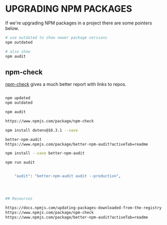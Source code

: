 # UPGRADING NPM PACKAGES

If we're upgrading NPM packages in a project there are some pointers below.  

```sh
# use outdated to show newer package versions 
npm outdated

# also show 
npm audit
```

## npm-check

[npm-check](https://www.npmjs.com/package/npm-check) gives a much better report with links to repos.  

```sh

npm updated
npm outdated

npm audit

https://www.npmjs.com/package/npm-check

npm install dotenv@16.3.1 --save  

better-npm-audit
https://www.npmjs.com/package/better-npm-audit?activeTab=readme

npm install --save better-npm-audit

npm run audit    


    "audit": "better-npm-audit audit --production",




## Resources

https://docs.npmjs.com/updating-packages-downloaded-from-the-registry
https://www.npmjs.com/package/npm-check
https://www.npmjs.com/package/better-npm-audit?activeTab=readme
